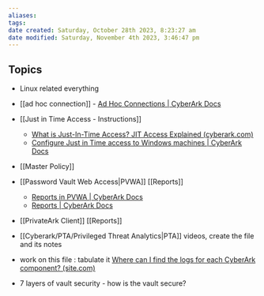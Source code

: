 ```yaml
---
aliases: 
tags: 
date created: Saturday, October 28th 2023, 8:23:27 am
date modified: Saturday, November 4th 2023, 3:46:47 pm
---
```


## Topics

- Linux related everything
- [[ad hoc connection]] - [Ad Hoc Connections | CyberArk Docs](https://docs.cyberark.com/PAS/12.6/en/Content/PASIMP/Connecting-with-Secure-Connect.htm?TocPath=End%20user%7CConnect%20to%20Accounts%7C_____2#:~:text=Ad%20Hoc%20Connections%20connection%20refers,auditing%2C%20and%20standard%20audit%20records.)
- [[Just in Time Access  - Instructions]]
	- [What is Just-In-Time Access? JIT Access Explained (cyberark.com)](https://www.cyberark.com/what-is/just-in-time-access/)
	- [Configure Just in Time access to Windows machines | CyberArk Docs](https://docs.cyberark.com/PAS/Latest/en/Content/PASIMP/adhoc_access_admin.htm?TocPath=Administrator%7CPrivileged%20Accounts%7C_____4)
- [[Master Policy]]
- [[Password Vault Web Access|PVWA]] [[Reports]]
	- [Reports in PVWA | CyberArk Docs](https://docs.cyberark.com/PAS/12.6/en/Content/PASIMP/ReportsInPVWA.htm)
	- [Reports | CyberArk Docs](https://docs.cyberark.com/PAS/latest/en/Content/PASIMP/Reports.htm)
- [[PrivateArk Client]] [[Reports]]
- [[Cyberark/PTA/Privileged Threat Analytics|PTA]] videos, create the file and its notes
- work on this file : tabulate it [Where can I find the logs for each CyberArk component? (site.com)](https://cyberark.my.site.com/s/article/Where-do-I-find-the-logs)

- 7 layers of vault security - how is the vault secure?